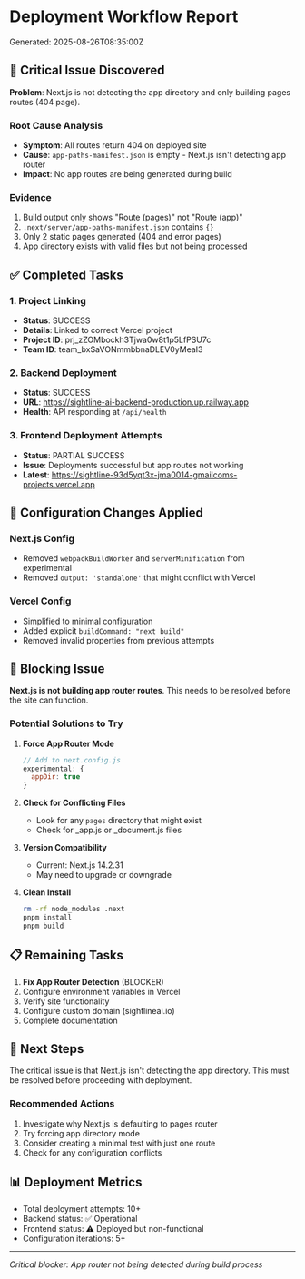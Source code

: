 # Deployment Workflow Report

Generated: 2025-08-26T08:35:00Z

## 🚨 Critical Issue Discovered

**Problem**: Next.js is not detecting the app directory and only building pages routes (404 page).

### Root Cause Analysis
- **Symptom**: All routes return 404 on deployed site
- **Cause**: `app-paths-manifest.json` is empty - Next.js isn't detecting app router
- **Impact**: No app routes are being generated during build

### Evidence
1. Build output only shows "Route (pages)" not "Route (app)"
2. `.next/server/app-paths-manifest.json` contains `{}`
3. Only 2 static pages generated (404 and error pages)
4. App directory exists with valid files but not being processed

## ✅ Completed Tasks

### 1. Project Linking
- **Status**: SUCCESS
- **Details**: Linked to correct Vercel project
- **Project ID**: prj_zZOMbockh3Tjwa0w8t1p5LfPSU7c
- **Team ID**: team_bxSaVONmmbbnaDLEV0yMeaI3

### 2. Backend Deployment
- **Status**: SUCCESS
- **URL**: https://sightline-ai-backend-production.up.railway.app
- **Health**: API responding at `/api/health`

### 3. Frontend Deployment Attempts
- **Status**: PARTIAL SUCCESS
- **Issue**: Deployments successful but app routes not working
- **Latest**: https://sightline-93d5yqt3x-jma0014-gmailcoms-projects.vercel.app

## 🔧 Configuration Changes Applied

### Next.js Config
- Removed `webpackBuildWorker` and `serverMinification` from experimental
- Removed `output: 'standalone'` that might conflict with Vercel

### Vercel Config
- Simplified to minimal configuration
- Added explicit `buildCommand: "next build"`
- Removed invalid properties from previous attempts

## 🚫 Blocking Issue

**Next.js is not building app router routes**. This needs to be resolved before the site can function.

### Potential Solutions to Try

1. **Force App Router Mode**
   ```javascript
   // Add to next.config.js
   experimental: {
     appDir: true
   }
   ```

2. **Check for Conflicting Files**
   - Look for any `pages` directory that might exist
   - Check for _app.js or _document.js files

3. **Version Compatibility**
   - Current: Next.js 14.2.31
   - May need to upgrade or downgrade

4. **Clean Install**
   ```bash
   rm -rf node_modules .next
   pnpm install
   pnpm build
   ```

## 📋 Remaining Tasks

1. **Fix App Router Detection** (BLOCKER)
2. Configure environment variables in Vercel
3. Verify site functionality
4. Configure custom domain (sightlineai.io)
5. Complete documentation

## 🎯 Next Steps

The critical issue is that Next.js isn't detecting the app directory. This must be resolved before proceeding with deployment.

### Recommended Actions
1. Investigate why Next.js is defaulting to pages router
2. Try forcing app directory mode
3. Consider creating a minimal test with just one route
4. Check for any configuration conflicts

## 📊 Deployment Metrics
- Total deployment attempts: 10+
- Backend status: ✅ Operational
- Frontend status: ⚠️ Deployed but non-functional
- Configuration iterations: 5+

---
*Critical blocker: App router not being detected during build process*
